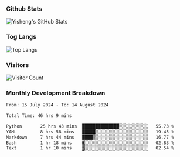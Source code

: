 ### Github Stats
![Yisheng's GitHub Stats](https://github-readme-stats-9qabuvhk1-gongyisheng.vercel.app/api?username=gongyisheng&count_private=true&show_icons=true)
### Tog Langs
![Top Langs](https://github-readme-stats-9qabuvhk1-gongyisheng.vercel.app/api/top-langs/?username=gongyisheng&layout=compact)
### Visitors
![Visitor Count](https://profile-counter.glitch.me/gongyisheng/count.svg)
### Monthly Development Breakdown
<!--START_SECTION:waka-->

```txt
From: 15 July 2024 - To: 14 August 2024

Total Time: 46 hrs 9 mins

Python       25 hrs 43 mins  ██████████████░░░░░░░░░░░   55.73 %
YAML         8 hrs 58 mins   █████░░░░░░░░░░░░░░░░░░░░   19.45 %
Markdown     7 hrs 44 mins   ████▒░░░░░░░░░░░░░░░░░░░░   16.77 %
Bash         1 hr 18 mins    ▓░░░░░░░░░░░░░░░░░░░░░░░░   02.83 %
Text         1 hr 10 mins    ▓░░░░░░░░░░░░░░░░░░░░░░░░   02.54 %
```

<!--END_SECTION:waka-->

